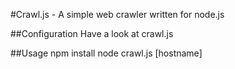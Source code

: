#Crawl.js - A simple web crawler written for node.js

##Configuration
Have a look at crawl.js

##Usage
npm install
node crawl.js [hostname]
